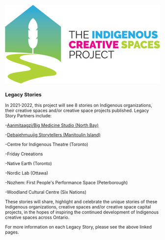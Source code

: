 ![Image](https://raw.githubusercontent.com/IndigenousCreativeSpacesProject/LegacyStories/gh-pages/ABO_LOGO_CMYK_HORIZONTAL-1536x778.png)
### Legacy Stories

In 2021-2022, this project will see 8 stories on Indigenous organizations, their creative spaces and/or creative space projects published. Legacy Story Partners include:

-[Aanmitaagzi/Big Medicine Studio (North Bay)](https://indigenouscreativespacesproject.github.io/Aanmitaagzi-and-Big-Medicine-Studio-Legacy-Story/)

-[Debajehmuujig Storytellers (Manitoulin Island)](https://indigenouscreativespacesproject.github.io/DebajehmujigTheatreGroupLegacyStory/)

-Centre for Indigenous Theatre (Toronto)

-Friday Creeations

-Native Earth (Toronto)

-Nordic Lab (Ottawa)

-Nozhem: First People's Performance Space (Peterborough)

-Woodland Cultural Centre (Six Nations)

These stories will share, highlight and celebrate the unique stories of these Indigenous organizations, creative spaces and/or creative space capital projects, in the hopes of inspiring the continued development of Indigenous creative spaces across Ontario.

For more information on each Legacy Story, please see the above linked pages.
